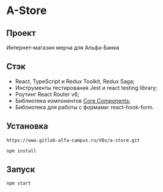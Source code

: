 # A-Store

## Проект

Интернет-магазин мерча для Альфа-Банка

## Стэк

- React, TypeScript и Redux Toolkit, Redux Saga;
- Инструменты тестирования Jest и react testing library;
- Роутинг React Router v6;
- Библиотека компонентов [Core Components](https://core-ds.github.io/core-components/master/);
- Библиотека для работы с формами: react-hook-form.

## Установка

```
https://www.gitlab-alfa-campus.ru/V8v/a-store.git

npm install
```

## Запуск

```
npm start
```
